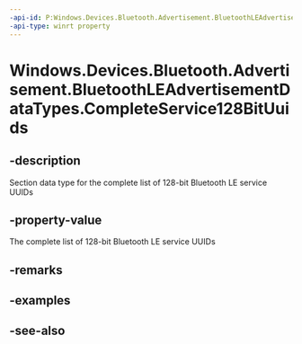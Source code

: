 ```yaml
---
-api-id: P:Windows.Devices.Bluetooth.Advertisement.BluetoothLEAdvertisementDataTypes.CompleteService128BitUuids
-api-type: winrt property
---
```


<!-- Property syntax
public byte CompleteService128BitUuids { get; }
-->

# Windows.Devices.Bluetooth.Advertisement.BluetoothLEAdvertisementDataTypes.CompleteService128BitUuids

## -description
Section data type for the complete list of 128-bit Bluetooth LE service UUIDs

## -property-value
The complete list of 128-bit Bluetooth LE service UUIDs

## -remarks

## -examples

## -see-also

